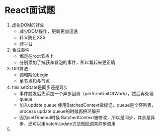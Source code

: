# React面试题

1. 虚拟DOM的好处
   - 减少DOM操作，更新更加迅速
   - 转义防止XSS
   - 跨平台
2. 合成事件
   - 绑定在root节点上
   - 分别添加了捕获和冒泡的事件，所以看起来更正确
3. Diff算法
   - 调和阶段begin
   - 单节点和多节点
4. this.setState是同步还是异步
   - 事件触发后先添加一个异步回调（performUnitOfWork），然后再处理queue
   - 加入update queue 使用BatchedContext做标记，queue是个环列表，process update queue的时候再把环解开
   - 因为setTimeout时候 BatchedContext被修改，所以是同步，其余是异步，还可以用batchUpdate方法做回调来异步调用
5. 